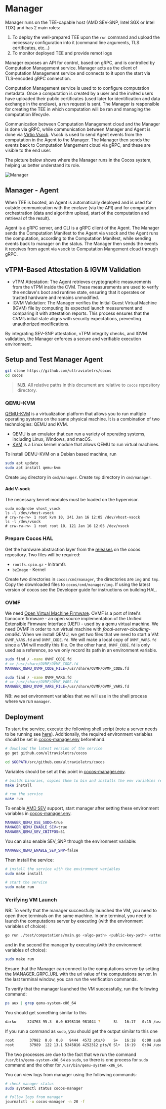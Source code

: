 # Manager

Manager runs on the TEE-capable host (AMD SEV-SNP, Intel SGX or Intel TDX) and has 2 main roles:

1. To deploy the well-prepared TEE upon the `run` command and upload the necessary configuration into it (command line arguments, TLS certificates, etc...)
2. To monitor deployed TEE and provide remot logs

Manager exposes an API for control, based on gRPC, and is controlled by Computation Management service. Manager acts as the client of Computation Management service and connects to it upon the start via TLS-encoded gRPC connection.

Computation Management service is used to to configure computation metadata. Once a computation is created by a user and the invited users have uploaded their public certificates (used later for identification and data exchange in the enclave), a run request is sent. The Manager is responsible for creating the TEE in which computation will be ran and managing the computation lifecycle.

Communication between Computation Management cloud and the Manager is done via gRPC, while communication between Manager and Agent is done via [Virtio Vsock](https://wiki.qemu.org/Features/VirtioVsock). Vsock is used to send Agent events from the computation in the Agent to the Manager. The Manager then sends the events back to Computation Mangement cloud via gRPC, and these are visible to the end user.

The picture below shows where the Manager runs in the Cocos system, helping us better understand its role.

![Manager](/img/manager.png)

## Manager - Agent

When TEE is booted, an Agent is automatically deployed and is used for outside communication with the enclave (via the API) and for computation orchestration (data and algorithm upload, start of the computation and retrieval of the result).

Agent is a gRPC server, and CLI is a gRPC client of the Agent. The Manager sends the Computation Manifest to the Agent via vsock and the Agent runs the computation, according to the Computation Manifest, while sending events back to manager on the status. The Manager then sends the events it receives from agent via vsock to Computation Mangement cloud through gRPC.

## vTPM-Based Attestation & IGVM Validation

- vTPM Attestation: The Agent retrieves cryptographic measurements from the vTPM inside the CVM. These measurements are used to verify the enclave's boot and runtime state, ensuring that it operates on trusted hardware and remains unmodified.
- IGVM Validation: The Manager verifies the Initial Guest Virtual Machine (IGVM) file by computing its expected launch measurement and comparing it with attestation reports. This process ensures that the CVM’s initial state aligns with security expectations, preventing unauthorized modifications.

By integrating SEV-SNP attestation, vTPM integrity checks, and IGVM validation, the Manager enforces a secure and verifiable execution environment.

## Setup and Test Manager Agent

```sh
git clone https://github.com/ultravioletrs/cocos
cd cocos
```

> **N.B.** All relative paths in this document are relative to `cocos` repository directory.

### QEMU-KVM

[QEMU-KVM](https://www.qemu.org/) is a virtualization platform that allows you to run multiple operating systems on the same physical machine. It is a combination of two technologies: QEMU and KVM.

- QEMU is an emulator that can run a variety of operating systems, including Linux, Windows, and macOS.
- [KVM](https://wiki.qemu.org/Features/KVM) is a Linux kernel module that allows QEMU to run virtual machines.

To install QEMU-KVM on a Debian based machine, run

```sh
sudo apt update
sudo apt install qemu-kvm
```

Create `img` directory in `cmd/manager`. Create `tmp` directory in `cmd/manager`.

#### Add V-sock

The necessary kernel modules must be loaded on the hypervisor.

```shell
sudo modprobe vhost_vsock
ls -l /dev/vhost-vsock
# crw-rw-rw- 1 root kvm 10, 241 Jan 16 12:05 /dev/vhost-vsock
ls -l /dev/vsock
# crw-rw-rw- 1 root root 10, 121 Jan 16 12:05 /dev/vsock
```

### Prepare Cocos HAL

Get the hardware abstraction layer from the [releases](https://github.com/ultravioletrs/cocos/releases) on the cocos repository. Two files will be required:

- `rootfs.cpio.gz` - Initramfs
- `bzImage` - Kernel

Create two directories in `cocos/cmd/manager`, the directories are `img` and `tmp`.
Copy the downloaded files to `cocos/cmd/manager/img`. If using the latest version of cocos see the Developer guide for instructions on building HAL.

### OVMF

We need [Open Virtual Machine Firmware](https://wiki.ubuntu.com/UEFI/OVMF). OVMF is a port of Intel's tianocore firmware - an open source implementation of the Unified Extensible Firmware Interface (UEFI) - used by a qemu virtual machine. We need OVMF in order to run virtual machine with _focal-server-cloudimg-amd64_. When we install QEMU, we get two files that we need to start a VM: `OVMF_VARS.fd` and `OVMF_CODE.fd`. We will make a local copy of `OVMF_VARS.fd` since a VM will modify this file. On the other hand, `OVMF_CODE.fd` is only used as a reference, so we only record its path in an environment variable.

```sh
sudo find / -name OVMF_CODE.fd
# => /usr/share/OVMF/OVMF_CODE.fd
MANAGER_QEMU_OVMF_CODE_FILE=/usr/share/OVMF/OVMF_CODE.fd

sudo find / -name OVMF_VARS.fd
# => /usr/share/OVMF/OVMF_VARS.fd
MANAGER_QEMU_OVMF_VARS_FILE=/usr/share/OVMF/OVMF_VARS.fd
```

NB: we set environment variables that we will use in the shell process where we run `manager`.

## Deployment

To start the service, execute the following shell script (note a server needs to be running see [here](https://github.com/ultravioletrs/cocos/tree/main/test/computations)). Additionally, the required environment variables should be set in [cocos-manager.env](https://github.com/ultravioletrs/cocos/blob/main/cocos-manager.env) beforehand.

```bash
# download the latest version of the service
go get github.com/ultravioletrs/cocos

cd $GOPATH/src/github.com/ultravioletrs/cocos
```

Variables should be set at this point in [cocos-manager.env](https://github.com/ultravioletrs/cocos/blob/main/cocos-manager.env).

```bash
# builds binaries, copies them to bin and installs the env variables required for manager
make install

# run the service
make run
```

To enable [AMD SEV](https://www.amd.com/en/developer/sev.html) support, start manager after setting these environment variables in [cocos-manager.env](https://github.com/ultravioletrs/cocos/blob/main/cocos-manager.env).

```bash
MANAGER_QEMU_USE_SUDO=true
MANAGER_QEMU_ENABLE_SEV=true
MANAGER_QEMU_SEV_CBITPOS=51
```

You can also enable SEV_SNP through the environment variable:

```bash
MANAGER_QEMU_ENABLE_SEV_SNP=false
```

Then install the service:

```bash
# install the service with the environment variables
sudo make install

# start the service
sudo make run
```

### Verifying VM Launch

NB: To verify that the manager successfully launched the VM, you need to open three terminals on the same machine. In one terminal, you need to launch the computations server by executing (with the environment variables of choice):

```bash
go run ./test/computations/main.go <algo-path> <public-key-path> <attested-tls-bool> <data-paths>
```

and in the second the manager by executing (with the environment variables of choice):

```bash
sudo make run
```

Ensure that the Manager can connect to the computations server by setting the MANAGER_GRPC_URL with the url value of the computations server. In the last terminal window, you can run the verification commands.

To verify that the manager launched the VM successfully, run the following command:

```sh
ps aux | grep qemu-system-x86_64
```

You should get something similar to this

```bash
darko     324763 95.3  6.0 6398136 981044 ?      Sl   16:17   0:15 /usr/bin/qemu-system-x86_64 -enable-kvm -machine q35 -cpu EPYC -smp 4,maxcpus=64 -m 4096M,slots=5,maxmem=30G -drive if=pflash,format=raw,unit=0,file=/usr/share/OVMF/OVMF_CODE.fd,readonly=on -drive if=pflash,format=raw,unit=1,file=img/OVMF_VARS.fd -device virtio-scsi-pci,id=scsi,disable-legacy=on,iommu_platform=true -drive file=img/focal-server-cloudimg-amd64.img,if=none,id=disk0,format=qcow2 -device scsi-hd,drive=disk0 -netdev user,id=vmnic,hostfwd=tcp::7020-:7002 -device virtio-net-pci,disable-legacy=on,iommu_platform=true,netdev=vmnic,romfile= -nographic -monitor pty
```

If you run a command as `sudo`, you should get the output similar to this one

```bash
root       37982  0.0  0.0   9444  4572 pts/0    S+   16:18   0:00 sudo /usr/local/bin/qemu-system-x86_64 -enable-kvm -machine q35 -cpu EPYC -smp 4,maxcpus=64 -m 4096M,slots=5,maxmem=30G -drive if=pflash,format=raw,unit=0,file=/usr/share/OVMF/OVMF_CODE.fd,readonly=on -drive if=pflash,format=raw,unit=1,file=img/OVMF_VARS.fd -device virtio-scsi-pci,id=scsi,disable-legacy=on,iommu_platform=true -drive file=img/focal-server-cloudimg-amd64.img,if=none,id=disk0,format=qcow2 -device scsi-hd,drive=disk0 -netdev user,id=vmnic,hostfwd=tcp::7020-:7002 -device virtio-net-pci,disable-legacy=on,iommu_platform=true,netdev=vmnic,romfile= -object sev-guest,id=sev0,cbitpos=51,reduced-phys-bits=1 -machine memory-encryption=sev0 -nographic -monitor pty
root       37989  122 13.1 5345816 4252312 pts/0 Sl+  16:19   0:04 /usr/local/bin/qemu-system-x86_64 -enable-kvm -machine q35 -cpu EPYC -smp 4,maxcpus=64 -m 4096M,slots=5,maxmem=30G -drive if=pflash,format=raw,unit=0,file=/usr/share/OVMF/OVMF_CODE.fd,readonly=on -drive if=pflash,format=raw,unit=1,file=img/OVMF_VARS.fd -device virtio-scsi-pci,id=scsi,disable-legacy=on,iommu_platform=true -drive file=img/focal-server-cloudimg-amd64.img,if=none,id=disk0,format=qcow2 -device scsi-hd,drive=disk0 -netdev user,id=vmnic,hostfwd=tcp::7020-:7002 -device virtio-net-pci,disable-legacy=on,iommu_platform=true,netdev=vmnic,romfile= -object sev-guest,id=sev0,cbitpos=51,reduced-phys-bits=1 -machine memory-encryption=sev0 -nographic -monitor pty
```

The two processes are due to the fact that we run the command `/usr/bin/qemu-system-x86_64` as `sudo`, so there is one process for `sudo` command and the other for `/usr/bin/qemu-system-x86_64`.

You can view logs from manager using the following commands:

```bash
# check manager status
sudo systemctl status cocos-manager

# follow logs from manager
journalctl -u cocos-manager -n 20 -f
```
